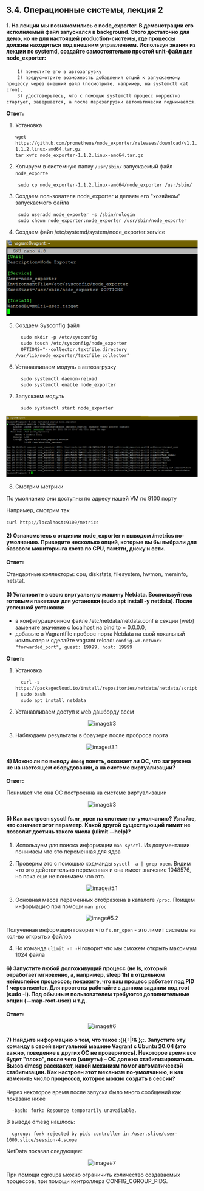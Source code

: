 ## 3.4. Операционные системы, лекция 2

#### 1. На лекции мы познакомились с node_exporter. В демонстрации его исполняемый файл запускался в background. Этого достаточно для демо, но не для настоящей production-системы, где процессы должны находиться под внешним управлением. Используя знания из лекции по systemd, создайте самостоятельно простой unit-файл для node_exporter:

        1) поместите его в автозагрузку
        2) предусмотрите возможность добавления опций к запускаемому процессу через внешний файл (посмотрите, например, на systemctl cat cron),
        3) удостоверьтесь, что с помощью systemctl процесс корректно стартует, завершается, а после перезагрузки автоматически поднимается.
**Ответ:**

1) Установка
   
       wget https://github.com/prometheus/node_exporter/releases/download/v1.1.2/node_exporter-1.1.2.linux-amd64.tar.gz
       tar xvfz node_exporter-1.1.2.linux-amd64.tar.gz
2) Копируем в системную папку `/usr/sbin/` запускаемый файл `node_exporte`

        sudo cp node_exporter-1.1.2.linux-amd64/node_exporter /usr/sbin/ 
3) Создаем пользователя node_exporter и делаем его "хозяйном" запускаемого файла

        sudo useradd node_exporter -s /sbin/nologin
        sudo chown node_exporter:node_exporter /usr/sbin/node_exporter
4) Создаем файл /etc/systemd/system/node_exporter.service
   
<span style="display:block;text-align:center">![image#1](./img/1.png)</span>

5) Создаем Sysconfig файл

         sudo mkdir -p /etc/sysconfig
         sudo touch /etc/sysconfig/node_exporter
         OPTIONS="--collector.textfile.directory /var/lib/node_exporter/textfile_collector"
6) Устанавливаем модуль в автозагрузку

         sudo systemctl daemon-reload
         sudo systemctl enable node_exporter

7) Запускаем модуль
         
         sudo systemctl start node_exporter

<span style="display:block;text-align:center">![image#1](./img/1.1.png)</span>
   
8) Смотрим метрики

По умолчанию они доступны по адресу нашей VM по 9100 порту

Например, смотрим так

`curl http://localhost:9100/metrics`


#### 2) Ознакомьтесь с опциями node_exporter и выводом /metrics по-умолчанию. Приведите несколько опций, которые вы бы выбрали для базового мониторинга хоста по CPU, памяти, диску и сети.
**Ответ:**

Стандартные коллекторы: cpu, diskstats, filesystem, hwmon, meminfo, netstat.

#### 3) Установите в свою виртуальную машину Netdata. Воспользуйтесь готовыми пакетами для установки (sudo apt install -y netdata). После успешной установки:

   + в конфигурационном файле /etc/netdata/netdata.conf в секции [web] замените значение с localhost на bind to = 0.0.0.0,
   + добавьте в Vagrantfile проброс порта Netdata на свой локальный компьютер и сделайте vagrant reload:
   ```config.vm.network "forwarded_port", guest: 19999, host: 19999```

**Ответ:**

1) Установка 

         curl -s https://packagecloud.io/install/repositories/netdata/netdata/script.deb.sh | sudo bash
         sudo apt install netdata
   
2) Устанавливаем доступ к web дашборду всем

<span style="display:block;text-align:center">![image#3](./img/3.1.png)</span>

3) Наблюдаем результаты в браузере после проброса порта 

<span style="display:block;text-align:center">![image#3.1](./img/3.png)</span>

#### 4) Можно ли по выводу `dmesg` понять, осознает ли ОС, что загружена не на настоящем оборудовании, а на системе виртуализации?

**Ответ:**

Понимает что она ОС построенна на системе виртуализации

<span style="display:block;text-align:center">![image#3](./img/4.png)</span>

#### 5) Как настроен sysctl fs.nr_open на системе по-умолчанию? Узнайте, что означает этот параметр. Какой другой существующий лимит не позволит достичь такого числа (ulimit --help)?

1) Используем для поиска информации `man sysctl`. Из документации понимаем что это переменная для ядра

2) Проверим это с помощью кодманды `sysctl -a | grep open`. Видим что это действительно переменная и она имеет значение 1048576, но пока еще не понимаем что это.

<span style="display:block;text-align:center">![image#5.1](./img/5.1.png)</span>

3) Основная масса переменных отображена в каталоге `/proc`. Поищем информацию при помощи `man proc`

<span style="display:block;text-align:center">![image#5.2](./img/5.2.png)</span>

Полученная информация говорит что `fs.nr_open` - это лимит системы на кол-во открытых файлов

4) Но команда `ulimit -n -H` говорит что мы сможем открыть максимум 1024 файла

#### 6) Запустите любой долгоживущий процесс (не ls, который отработает мгновенно, а, например, sleep 1h) в отдельном неймспейсе процессов; покажите, что ваш процесс работает под PID 1 через nsenter. Для простоты работайте в данном задании под root (sudo -i). Под обычным пользователем требуются дополнительные опции (--map-root-user) и т.д.

**Ответ:**

<span style="display:block;text-align:center">![image#6](./img/6.png)</span>

#### 7) Найдите информацию о том, что такое :(){ :|:& };:. Запустите эту команду в своей виртуальной машине Vagrant с Ubuntu 20.04 (это важно, поведение в других ОС не проверялось). Некоторое время все будет "плохо", после чего (минуты) – ОС должна стабилизироваться. Вызов dmesg расскажет, какой механизм помог автоматической стабилизации. Как настроен этот механизм по-умолчанию, и как изменить число процессов, которое можно создать в сессии?

Через некоторое время после запуска было много сообщений как показано ниже

      -bash: fork: Resource temporarily unavailable. 

В выводе dmesg нашлось:
      
      cgroup: fork rejected by pids controller in /user.slice/user-1000.slice/session-4.scope

NetData показал следующее:

<span style="display:block;text-align:center">![image#7](./img/7.png)</span>

При помощи cgroups можно ограничить количество создаваемых процессов, при помощи контроллера CONFIG_CGROUP_PIDS.